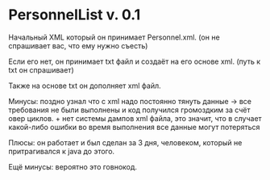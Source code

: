 # PersonnelList v. 0.1 

Начальный XML который он принимает Personnel.xml. (он не спрашивает вас, что ему нужно съесть)

Если его нет, он принимает txt файл и создаёт на его основе xml. (путь к txt он спрашивает)

Также на основе txt он дополняет xml файл.

Минусы: поздно узнал что с xml надо постоянно тянуть данные -> все требования не были выполнены и код получился громоздким за счёт овер циклов. + нет системы дампов xml файла, это значит, что в случает какой-либо ошибки во время выполнения все данные могут потеряться

Плюсы: он работает и был сделан за 3 дня, человеком, который не притрагивался к java до этого.

Ещё минусы: вероятно это говнокод.


